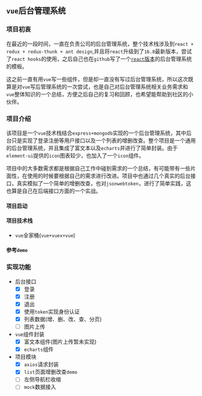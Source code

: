 ## `vue`后台管理系统

### 项目初衷
在最近的一段时间，一直在负责公司的后台管理系统，整个技术栈涉及到`react + redux + redux-thunk + ant design`,并且将`react`升级到了`16.8`最新版本，尝试了`react hooks`的使用，之后自己也在`github`写了一个[`react`版本](https://github.com/wangkaiwd/react-create-app-kit)的后台管理系统的模板。

这之前一直有用`vue`写一些组件，但是却一直没有写过后台管理系统，所以这次既算是对`vue`写后管理系统的一次尝试，也是自己对后台管理系统相关业务需求和`vue`整体知识的一个总结，方便之后自己的复习和回顾，也希望能帮助到社区的小伙伴。
### 项目介绍
该项目是一个`vue`技术栈结合`express+mongodb`实现的一个后台管理系统，其中后台只是实现了登录注册等用户接口以及一个列表的增删改查。整个项目是一个通用的后台管理系统，并且集成了富文本以及`echarts`并进行了简单封装。由于`element-ui`提供的`icon`图表较少，也加入了一个`icon`组件。

项目中的大多数需求都是根据自己工作中碰到需求的一个总结，有可能带有一些片面性，在使用的时候要根据自己的需求进行改进。项目中也通过几个真实的后台接口，真实模拟了一个简单的增删改查，也对`jsonwebtoken`，进行了简单实践，这也算是自己在后端接口方面的一个实战。

#### 项目启动
#### 项目技术栈
* `vue`全家桶(`vue+vuex+vue`)
#### 参考`demo`

#### 
### 实现功能
* 后台接口
    - [x] 登录
    - [x] 注册
    - [x] 退出
    - [x] 使用`token`实现身份认证
    - [x] 列表数据(增、删、改、查、分页)
    - [ ] 图片上传
* `vue`组件封装
    - [x] 富文本组件(图片上传暂未实现)
    - [x] `echarts`组件
* 项目模块
    - [x] `axios`请求封装
    - [x] `list`页面增删改查`demo`
    - [ ] 左侧导航栏收缩
    - [ ] `mock`数据接入
